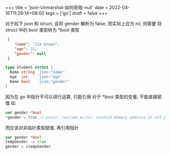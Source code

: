+++
title = 'json-Unmarshal-如何获取-null'
date = 2022-04-16T11:29:14+08:00
tags = ['go']
draft = false
+++

对于如下 json 和 struct, 会将 gender 解析为 false, 而实际上应为 nil, 则需要 将 struct 中的 bool 类型转为 *bool 类型
```json
 {
    "name": "Jim Green",
    "age": 15,
    "gender": null
 }
```

```go
type Student struct {
  Name string `json:"name"`
  Age  int    `json:"age"`
  Name bool   `json:"gender"`
}
```

因为在 go 中指针不可以进行运算, 只能引用
对于 *bool 类型的变量, 不能直接赋值 如 
```go
var gender *bool
*gender = true // panic: runtime error: invalid memory address or nil pointer dereference
```

而应该对非指针类型赋值, 再引用指针
```go
var gender *bool
tempGender := true
gender = &tempGender
```

